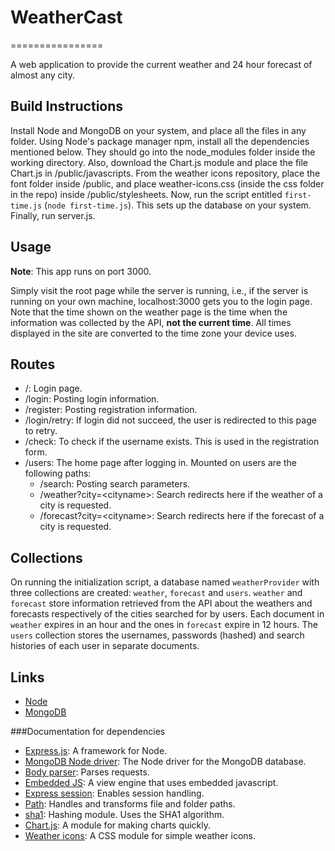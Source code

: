 # WeatherCast
================

A web application to provide the current weather and 24 hour forecast of almost any city.


Build Instructions
------------------

Install Node and MongoDB on your system, and place all the files in any folder. Using Node's package manager npm, install all
the dependencies mentioned below. They should go into the node_modules folder inside the working directory. Also, download the Chart.js module and place the file Chart.js in /public/javascripts. From the weather icons repository, place the font folder inside /public, and place weather-icons.css (inside the css folder in the repo) inside /public/stylesheets. Now, run the script entitled `first-time.js` (`node first-time.js`). This sets up the database on your system. Finally, run server.js.

Usage
-----

**Note**: This app runs on port 3000.  

Simply visit the root page while the server is running, i.e., if the server is running on your own machine, localhost:3000 gets you
to the login page. Note that the time shown on the weather page is the time when the information was collected by the API, **not the
current time**. All times displayed in the site are converted to the time zone your device uses.


Routes
------

* /: Login page.
* /login: Posting login information.
* /register: Posting registration information.
* /login/retry: If login did not succeed, the user is redirected to this page to retry.
* /check: To check if the username exists. This is used in the registration form.
* /users: The home page after logging in. Mounted on users are the following paths:
	* /search: Posting search parameters.
	* /weather?city=&lt;cityname&gt;: Search redirects here if the weather of a city is requested.
	* /forecast?city=&lt;cityname&gt;: Search redirects here if the forecast of a city is requested.

Collections
-----------

On running the initialization script, a database named `weatherProvider` with three collections are created: `weather`, `forecast` and
`users`. `weather` and `forecast` store information retrieved from the API about the weathers and forecasts respectively of the cities
searched for by users. Each document in `weather` expires in an hour and the ones in `forecast` expire in 12 hours. The `users` collection stores the usernames, passwords (hashed) and search histories of each user in separate documents.

Links
-----

* [Node](http://www.nodejs.org)
* [MongoDB](http://www.mongodb.org)

###Documentation for dependencies

* [Express.js](http://www.expressjs.com): A framework for Node.
* [MongoDB Node driver](http://mongodb.github.io/node-mongodb-native): The Node driver for the MongoDB database.
* [Body parser](https://github.com/expressjs/body-parser): Parses requests.
* [Embedded JS](http://www.embeddedjs.com): A view engine that uses embedded javascript.
* [Express session](https://github.com/expressjs/session): Enables session handling.
* [Path](https://nodejs.org/api/path.html): Handles and transforms file and folder paths.
* [sha1](https://www.npmjs.com/package/sha1): Hashing module. Uses the SHA1 algorithm.
* [Chart.js](http://www.chartjs.org): A module for making charts quickly.
* [Weather icons](https://github.com/erikflowers/weather-icons): A CSS module for simple weather icons.
